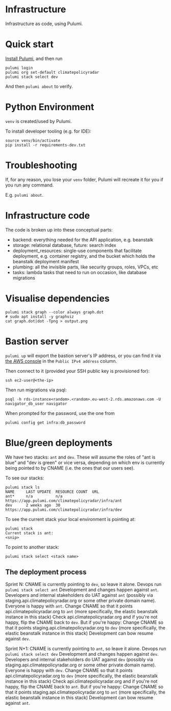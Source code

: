 # Infrastructure

Infrastructure as code, using Pulumi.

# Quick start

[Install Pulumi](https://www.pulumi.com/docs/get-started/install/), and then run

```
pulumi login
pulumi org set-default climatepolicyradar
pulumi stack select dev
```

And then `pulumi about` to verify.

# Python Environment

`venv` is created/used by Pulumi.

To install developer tooling (e.g. for IDE):

``` 
source venv/bin/activate
pip install -r requirements-dev.txt
```

# Troubleshooting

If, for any reason, you lose your `venv` folder, Pulumi will recreate it for you if you run any command.

E.g. `pulumi about`.

# Infrastructure code

The code is broken up into these conceptual parts:

- backend: everything needed for the API application, e.g. beanstalk
- storage: relational database, future: search index
- deployment_resources: single-use components that facilitate deployment, e.g. container registry, and the bucket which
  holds the beanstalk deployment manifest
- plumbing: all the invisible parts, like security groups, roles, VPCs, etc
- tasks: lambda tasks that need to run on occasion, like database migrations

# Visualise dependencies

``` 
pulumi stack graph --color always graph.dot
# sudo apt install -y graphviz
cat graph.dot|dot -Tpng > output.png
```

# Bastion server

`pulumi up` will export the bastion server's IP address, or you can find it via [the AWS console](https://eu-west-2.console.aws.amazon.com/ec2/v2/home?region=eu-west-2#NIC:securityGroup=bastion*) in the `Public IPv4 address` column.

Then connect to it (provided your SSH public key is provisioned for):

``` 
ssh ec2-user@<the-ip>
```

Then run migrations via psql:

```
psql -h rds-instance<random>.<random>.eu-west-2.rds.amazonaws.com -U navigator_db_user navigator
```

When prompted for the password, use the one from

```
pulumi config get infra:db_password
```

# Blue/green deployments

We have two stacks: `ant` and `dev`. These will assume the roles of "ant is blue" and "dev is green" or vice versa, depending on which env is currently being pointed to by CNAME (i.e. the ones that our users see). 

To see our stacks:

```
pulumi stack ls
NAME     LAST UPDATE  RESOURCE COUNT  URL
ant*     n/a          n/a             https://app.pulumi.com/climatepolicyradar/infra/ant
dev      2 weeks ago  30              https://app.pulumi.com/climatepolicyradar/infra/dev 
```

To see the current stack your local environment is pointing at:

``` 
pulumi stack
Current stack is ant:
<snip>
```

To point to another stack:

``` 
pulumi stack select <stack name>
```

## The deployment process

Sprint N:
CNAME is currently pointing to `dev`, so leave it alone.
Devops run `pulumi stack select ant`
Development and changes happen against `ant`.
Developers and internal stakeholders do UAT against `ant` (possibly via staging.api.climatepolicyradar.org or some other private domain name).
Everyone is happy with `ant`.
Change CNAME so that it points api.climatepolicyradar.org to `ant` (more specifically, the elastic beanstalk instance in this stack)
Check api.climatepolicyradar.org and if you're not happy, flip the CNAME back to `dev`.
But if you're happy:
Change CNAME so that it points staging.api.climatepolicyradar.org to `dev` (more specifically, the elastic beanstalk instance in this stack)
Development can bow resume against `dev`.

Sprint N+1:
CNAME is currently pointing to `ant`, so leave it alone.
Devops run `pulumi stack select dev`
Development and changes happen against `dev`.
Developers and internal stakeholders do UAT against `dev` (possibly via staging.api.climatepolicyradar.org or some other private domain name).
Everyone is happy with `dev`.
Change CNAME so that it points api.climatepolicyradar.org to `dev` (more specifically, the elastic beanstalk instance in this stack)
Check api.climatepolicyradar.org and if you're not happy, flip the CNAME back to `ant`.
But if you're happy:
Change CNAME so that it points staging.api.climatepolicyradar.org to `ant` (more specifically, the elastic beanstalk instance in this stack)
Development can bow resume against `ant`.
